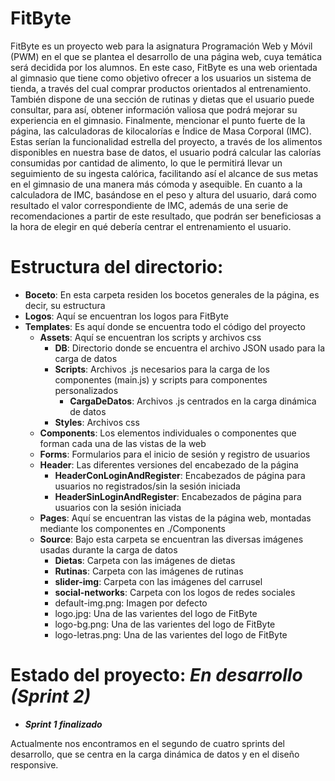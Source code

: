 # FitByte

FitByte es un proyecto web para la asignatura Programación Web y Móvil (PWM) en el que se plantea el desarrollo de una página web, cuya temática será decidida por los alumnos. En este caso, FitByte es una web orientada al gimnasio que tiene como objetivo ofrecer a los usuarios un sistema de tienda, a través del cual comprar productos orientados al entrenamiento. También dispone de una sección de rutinas y dietas que el usuario puede consultar, para así, obtener información valiosa que podrá mejorar su experiencia en el gimnasio. Finalmente, mencionar el punto fuerte de la página, las calculadoras de kilocalorías e Índice de Masa Corporal (IMC). Estas serían la funcionalidad estrella del proyecto, a través de los alimentos disponibles en nuestra base de datos, el usuario podrá calcular las calorías consumidas por cantidad de alimento, lo que le permitirá llevar un seguimiento de su ingesta calórica, facilitando así el alcance de sus metas en el gimnasio de una manera más cómoda y asequible. En cuanto a la calculadora de IMC, basándose en el peso y altura del usuario, dará como resultado el valor correspondiente de IMC, además de una serie de recomendaciones a partir de este resultado, que podrán ser beneficiosas a la hora de elegir en qué debería centrar el entrenamiento el usuario.

# Estructura del directorio:

- **Boceto**: En esta carpeta residen los bocetos generales de la página, es decir, su estructura
- **Logos**: Aquí se encuentran los logos para FitByte
- **Templates**: Es aquí donde se encuentra todo el código del proyecto
    - **Assets**: Aquí se encuentran los scripts y archivos css
        - **DB**: Directorio donde se encuentra el archivo JSON usado para la carga de datos
        - **Scripts**: Archivos .js necesarios para la carga de los componentes (main.js) y scripts para componentes personalizados
            - **CargaDeDatos**: Archivos .js centrados en la carga dinámica de datos
        - **Styles**: Archivos css
    - **Components**: Los elementos individuales o componentes que forman cada una de las vistas de la web
    - **Forms**: Formularios para el inicio de sesión y registro de usuarios
    - **Header**: Las diferentes versiones del encabezado de la página
        - **HeaderConLoginAndRegister**: Encabezados de página para usuarios no registrados/sin la sesión iniciada
        - **HeaderSinLoginAndRegister**: Encabezados de página para usuarios con la sesión iniciada
    - **Pages**: Aquí se encuentran las vistas de la página web, montadas mediante los componentes en ./Components
    - **Source**: Bajo esta carpeta se encuentran las diversas imágenes usadas durante la carga de datos
        - **Dietas**: Carpeta con las imágenes de dietas
        - **Rutinas**: Carpeta con las imágenes de rutinas
        - **slider-img**: Carpeta con las imágenes del carrusel
        - **social-networks**: Carpeta con los logos de redes sociales
        - default-img.png: Imagen por defecto
        - logo.jpg: Una de las varientes del logo de FitByte
        - logo-bg.png: Una de las varientes del logo de FitByte
        - logo-letras.png: Una de las varientes del logo de FitByte

# Estado del proyecto: ***En desarrollo (Sprint 2)***
- ***Sprint 1 finalizado***

Actualmente nos encontramos en el segundo de cuatro sprints del desarrollo, que se centra en la carga dinámica de datos y en el diseño responsive.
